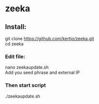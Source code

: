 # zeeka
<h2>Install:</h2>

git clone https://github.com/kertio/zeeka.git<br>
cd zeeka<br>


<h3>Edit file:</h3>
nano zeekaupdate.sh<br>
Add you seed phrase and external IP

<h3>Then start script</h3>

./zeekaupdate.sh
